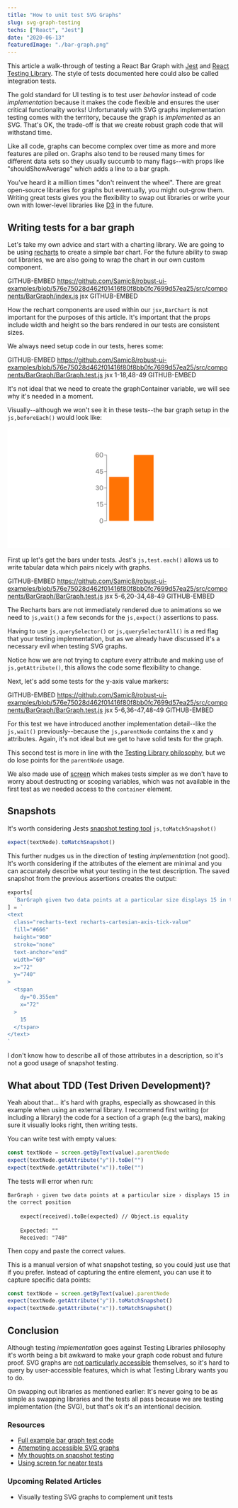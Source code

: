 ```yaml
---
title: "How to unit test SVG Graphs"
slug: svg-graph-testing
techs: ["React", "Jest"]
date: "2020-06-13"
featuredImage: "./bar-graph.png"
---
```


This article a walk-through of testing a React Bar Graph with [Jest](https://jestjs.io/) and [React Testing Library](https://testing-library.com/docs/react-testing-library/intro). The style of tests documented here could also be called integration tests.

The gold standard for UI testing is to test user _behavior_ instead of code _implementation_ because it makes the code flexible and ensures the user critical functionality works! Unfortunately with SVG graphs implementation testing comes with the territory, because the graph is _implemented_ as an SVG. That's OK, the trade-off is that we create robust graph code that will withstand time.

Like all code, graphs can become complex over time as more and more features are piled on. Graphs also tend to be reused many times for different data sets so they usually succumb to many flags--with props like "shouldShowAverage" which adds a line to a bar graph.

You've heard it a million times "don't reinvent the wheel". There are great open-source libraries for graphs but eventually, you might out-grow them. Writing great tests gives you the flexibility to swap out libraries or write your own with lower-level libraries like [D3](https://d3js.org/) in the future.

## Writing tests for a bar graph

Let's take my own advice and start with a charting library. We are going to be using [recharts](https://github.com/recharts/recharts) to create a simple bar chart. For the future ability to swap out libraries, we are also going to wrap the chart in our own custom component.

GITHUB-EMBED https://github.com/Samic8/robust-ui-examples/blob/576e75028d462f01416f80f8bb0fc7699d57ea25/src/components/BarGraph/index.js jsx GITHUB-EMBED

How the rechart components are used within our `jsx,BarChart` is not important for the purposes of this article. It's important that the props include width and height so the bars rendered in our tests are consistent sizes.

We always need setup code in our tests, heres some:

GITHUB-EMBED https://github.com/Samic8/robust-ui-examples/blob/576e75028d462f01416f80f8bb0fc7699d57ea25/src/components/BarGraph/BarGraph.test.js jsx 1-18,48-49 GITHUB-EMBED

It's not ideal that we need to create the graphContainer variable, we will see why it's needed in a moment.

Visually--although we won't see it in these tests--the bar graph setup in the `js,beforeEach()` would look like:

![Bar Chart Example](./bar-graph.png)

First up let's get the bars under tests. Jest's `js,test.each()` allows us to write tabular data which pairs nicely with graphs.

GITHUB-EMBED https://github.com/Samic8/robust-ui-examples/blob/576e75028d462f01416f80f8bb0fc7699d57ea25/src/components/BarGraph/BarGraph.test.js jsx 5-6,20-34,48-49 GITHUB-EMBED

The Recharts bars are not immediately rendered due to animations so we need to `js,wait()` a few seconds for the `js,expect()` assertions to pass.

Having to use `js,querySelector()` or `js,querySelectorAll()` is a red flag that your testing implementation, but as we already have discussed it's a necessary evil when testing SVG graphs.

Notice how we are not trying to capture every attribute and making use of `js,getAttribute()`, this allows the code some flexibility to change.

Next, let's add some tests for the y-axis value markers:

GITHUB-EMBED https://github.com/Samic8/robust-ui-examples/blob/576e75028d462f01416f80f8bb0fc7699d57ea25/src/components/BarGraph/BarGraph.test.js jsx 5-6,36-47,48-49 GITHUB-EMBED

For this test we have introduced another implementation detail--like the `js,wait()` previously--because the `js,parentNode` contains the x and y attributes. Again, it's not ideal but we get to have solid tests for the graph.

This second test is more in line with the [Testing Library philosophy](https://testing-library.com/docs/intro), but we do lose points for the `parentNode` usage.

We also made use of [screen](https://kentcdodds.com/blog/common-mistakes-with-react-testing-library#not-using-screen) which makes tests simpler as we don't have to worry about destructing or scoping variables, which was not available in the first test as we needed access to the `container` element.

## Snapshots

It's worth considering Jests [snapshot testing tool](/article/the-snapshot-testing-tool) `js,toMatchSnapshot()`

```javascript
expect(textNode).toMatchSnapshot()
```

This further nudges us in the direction of testing _implementation_ (not good). It's worth considering if the attributes of the element are minimal and you can accurately describe what your testing in the test description. The saved snapshot from the previous assertions creates the output:

```javascript
exports[
  `BarGraph given two data points at a particular size displays 15 in the correct position 1`
] = `
<text
  class="recharts-text recharts-cartesian-axis-tick-value"
  fill="#666"
  height="960"
  stroke="none"
  text-anchor="end"
  width="60"
  x="72"
  y="740"
>
  <tspan
    dy="0.355em"
    x="72"
  >
    15
  </tspan>
</text>
`
```

I don't know how to describe all of those attributes in a description, so it's not a good usage of snapshot testing.

## What about TDD (Test Driven Development)?

Yeah about that... it's hard with graphs, especially as showcased in this example when using an external library. I recommend first writing (or including a library) the code for a section of a graph (e.g the bars), making sure it visually looks right, then writing tests.

You can write test with empty values:

```javascript
const textNode = screen.getByText(value).parentNode
expect(textNode.getAttribute("y")).toBe("")
expect(textNode.getAttribute("x")).toBe("")
```

The tests will error when run:

```
BarGraph › given two data points at a particular size › displays 15 in the correct position

    expect(received).toBe(expected) // Object.is equality

    Expected: ""
    Received: "740"
```

Then copy and paste the correct values.

This is a manual version of what snapshot testing, so you could just use that if you prefer. Instead of capturing the entire element, you can use it to capture specific data points:

```javascript
const textNode = screen.getByText(value).parentNode
expect(textNode.getAttribute("y")).toMatchSnapshot()
expect(textNode.getAttribute("x")).toMatchSnapshot()
```

## Conclusion

Although testing _implementation_ goes against Testing Libraries philosophy it's worth being a bit awkward to make your graph code robust and future proof. SVG graphs are [not particularly accessible](https://tink.uk/accessible-svg-line-graphs/) themselves, so it's hard to query by user-accessible features, which is what Testing Library wants you to do.

On swapping out libraries as mentioned earlier: It's never going to be as simple as swapping libraries and the tests all pass because we are testing implementation (the SVG), but that's ok it's an intentional decision.

### Resources

- [Full example bar graph test code](https://github.com/Samic8/robust-ui-examples/blob/576e75028d462f01416f80f8bb0fc7699d57ea25/src/components/BarGraph/BarGraph.test.js)
- [Attempting accessible SVG graphs](https://tink.uk/accessible-svg-line-graphs/)
- [My thoughts on snapshot testing](/article/the-snapshot-testing-tool)
- [Using screen for neater tests](https://kentcdodds.com/blog/common-mistakes-with-react-testing-library#not-using-screen)

### Upcoming Related Articles

- Visually testing SVG graphs to complement unit tests
